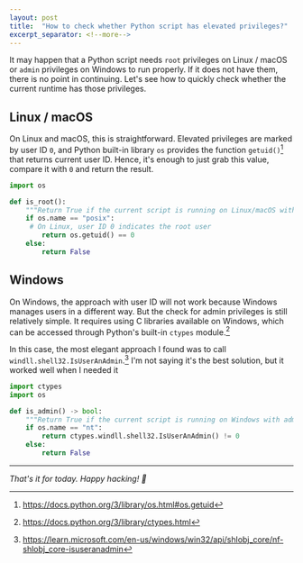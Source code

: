 ```yaml
---
layout: post
title:  "How to check whether Python script has elevated privileges?"
excerpt_separator: <!--more-->
---
```


It may happen that a Python script needs `root` privileges on Linux / macOS or `admin` privileges on Windows to run properly. If it does not have them, there is no point in continuing. Let's see how to quickly check whether the current runtime has those privileges.

<!--more-->

## Linux / macOS

On Linux and macOS, this is straightforward. Elevated privileges are marked by user ID `0`, and Python built-in library `os` provides the function `getuid()`[^1] that returns current user ID. Hence, it's enough to just grab this value, compare it with `0` and return the result.

```python
import os

def is_root():
    """Return True if the current script is running on Linux/macOS with root privileges, otherwise False."""
    if os.name == "posix":
     # On Linux, user ID 0 indicates the root user
        return os.getuid() == 0
    else:
        return False
```

## Windows

On Windows, the approach with user ID will not work because Windows manages users in a different way. But the check for admin privileges is still relatively simple. It requires using C libraries available on Windows, which can be accessed through Python's built-in `ctypes` module.[^2]

In this case, the most elegant approach I found was to call `windll.shell32.IsUserAnAdmin`.[^3] I'm not saying it's the best solution, but it worked well when I needed it

```python
import ctypes
import os

def is_admin() -> bool:
    """Return True if the current script is running on Windows with admin privileges, otherwise False."""
    if os.name == "nt":
        return ctypes.windll.shell32.IsUserAnAdmin() != 0
    else:
        return False
```

___


*That's it for today. Happy hacking! 🐍*

[^1]: <https://docs.python.org/3/library/os.html#os.getuid>
[^2]: <https://docs.python.org/3/library/ctypes.html>
[^3]: <https://learn.microsoft.com/en-us/windows/win32/api/shlobj_core/nf-shlobj_core-isuseranadmin>

